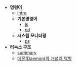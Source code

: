 - **명령어**
  - [intro](linux/commands/intro.md)
  - **기본명령어**
    - [ls](linux/commands/ls.md)
    - [cd](linux/commands/cd.md)
  - **시스템 모니터링**
    - [ps](linux/commands/ps.md)
- **리눅스 구조**
  - [summary](linux/structure/summary.md)
  - [데몬(Daemon)의 개념과 역할](linux/structure/daemon.md)
